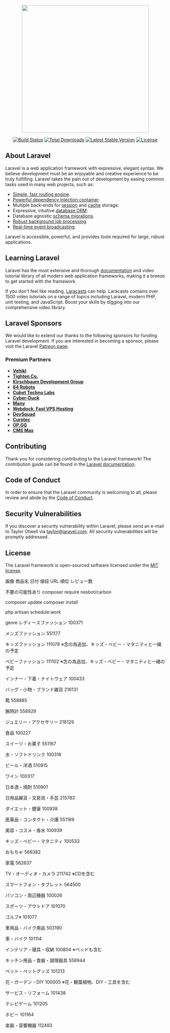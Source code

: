 <p align="center"><a href="https://laravel.com" target="_blank"><img src="https://raw.githubusercontent.com/laravel/art/master/logo-lockup/5%20SVG/2%20CMYK/1%20Full%20Color/laravel-logolockup-cmyk-red.svg" width="400"></a></p>

<p align="center">
<a href="https://travis-ci.org/laravel/framework"><img src="https://travis-ci.org/laravel/framework.svg" alt="Build Status"></a>
<a href="https://packagist.org/packages/laravel/framework"><img src="https://img.shields.io/packagist/dt/laravel/framework" alt="Total Downloads"></a>
<a href="https://packagist.org/packages/laravel/framework"><img src="https://img.shields.io/packagist/v/laravel/framework" alt="Latest Stable Version"></a>
<a href="https://packagist.org/packages/laravel/framework"><img src="https://img.shields.io/packagist/l/laravel/framework" alt="License"></a>
</p>

## About Laravel

Laravel is a web application framework with expressive, elegant syntax. We believe development must be an enjoyable and creative experience to be truly fulfilling. Laravel takes the pain out of development by easing common tasks used in many web projects, such as:

- [Simple, fast routing engine](https://laravel.com/docs/routing).
- [Powerful dependency injection container](https://laravel.com/docs/container).
- Multiple back-ends for [session](https://laravel.com/docs/session) and [cache](https://laravel.com/docs/cache) storage.
- Expressive, intuitive [database ORM](https://laravel.com/docs/eloquent).
- Database agnostic [schema migrations](https://laravel.com/docs/migrations).
- [Robust background job processing](https://laravel.com/docs/queues).
- [Real-time event broadcasting](https://laravel.com/docs/broadcasting).

Laravel is accessible, powerful, and provides tools required for large, robust applications.

## Learning Laravel

Laravel has the most extensive and thorough [documentation](https://laravel.com/docs) and video tutorial library of all modern web application frameworks, making it a breeze to get started with the framework.

If you don't feel like reading, [Laracasts](https://laracasts.com) can help. Laracasts contains over 1500 video tutorials on a range of topics including Laravel, modern PHP, unit testing, and JavaScript. Boost your skills by digging into our comprehensive video library.

## Laravel Sponsors

We would like to extend our thanks to the following sponsors for funding Laravel development. If you are interested in becoming a sponsor, please visit the Laravel [Patreon page](https://patreon.com/taylorotwell).

### Premium Partners

- **[Vehikl](https://vehikl.com/)**
- **[Tighten Co.](https://tighten.co)**
- **[Kirschbaum Development Group](https://kirschbaumdevelopment.com)**
- **[64 Robots](https://64robots.com)**
- **[Cubet Techno Labs](https://cubettech.com)**
- **[Cyber-Duck](https://cyber-duck.co.uk)**
- **[Many](https://www.many.co.uk)**
- **[Webdock, Fast VPS Hosting](https://www.webdock.io/en)**
- **[DevSquad](https://devsquad.com)**
- **[Curotec](https://www.curotec.com/services/technologies/laravel/)**
- **[OP.GG](https://op.gg)**
- **[CMS Max](https://www.cmsmax.com/)**

## Contributing

Thank you for considering contributing to the Laravel framework! The contribution guide can be found in the [Laravel documentation](https://laravel.com/docs/contributions).

## Code of Conduct

In order to ensure that the Laravel community is welcoming to all, please review and abide by the [Code of Conduct](https://laravel.com/docs/contributions#code-of-conduct).

## Security Vulnerabilities

If you discover a security vulnerability within Laravel, please send an e-mail to Taylor Otwell via [taylor@laravel.com](mailto:taylor@laravel.com). All security vulnerabilities will be promptly addressed.

## License

The Laravel framework is open-sourced software licensed under the [MIT license](https://opensource.org/licenses/MIT).


画像
商品名
日付
値段
URL
順位
レビュー数

不要の可能性あり
composer require nesbot/carbon

composer update
composer install

php artisan schedule:work


genre
レディースファッション
100371

メンズファッション
551177

キッズファッション
111078
※念の為追加、キッズ・ベビー・マタニティと一緒の予定

ベビーファッション
111102
※念の為追加、キッズ・ベビー・マタニティと一緒の予定

インナー・下着・ナイトウェア
100433

バッグ・小物・ブランド雑貨
216131

靴
558885

腕時計
558929

ジュエリー・アクセサリー
216129

食品
100227

スイーツ・お菓子
551167

水・ソフトドリンク
100316

ビール・洋酒
510915

ワイン
100317

日本酒・焼酎
510901

日用品雑貨・文房具・手芸
215783

ダイエット・健康
100938

医薬品・コンタクト・介護
551169

美容・コスメ・香水
100939

キッズ・ベビー・マタニティ
100533

おもちゃ
566382

家電
562637

TV・オーディオ・カメラ
211742
※CDを含む

スマートフォン・タブレット
564500

パソコン・周辺機器
100026

スポーツ・アウトドア
101070

ゴルフ※
101077

車用品・バイク用品
503190

車・バイク
101114

インテリア・寝具・収納
100804
※ベッドも含む

キッチン用品・食器・調理器具
558944

ペット・ペットグッズ
101213

花・ガーデン・DIY
100005
※花・観葉植物、DIY・工具を含む

サービス・リフォーム
101438

テレビゲーム
101205

ホビー
101164

楽器・音響機器
112493